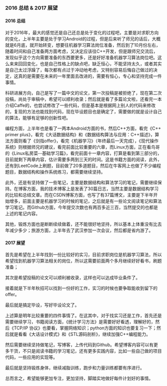 ### 2016 总结 & 2017 展望

#### 2016 总结

对于2016年，最大的感觉还是自己还总是处于变化的过程吧，主要是对求职方向的变化，上半年主要是处于学习Android的过程，但是后来听了师兄的话后，大概就是6月底，就开始转变，想要往机器学习算法岗位准备，然后到了10月份左右，随着时间和自己准备两方面考虑，又决定应该往C++开发，但是跟师兄交流后，发现似乎这个方向需要准备的东西要更多，还是好好准备机器学习算法岗位吧。这么来来回回变化，也是自己性格上的缺点吧，缺乏恒心，不能坚持太久，或者其实是自己太过浮躁了，每次都有点过于冲动地考虑，又特别容易后悔自己做过的决定，这真的是需要在未来的一年里面去改进的，需要有恒心，专心和坚持完成一件事情。

科研进展方向，自己是写了一篇中文的论文，第一次投稿是被拒绝了，现在第二次投稿，尚处于审稿中，希望可以顺利收录；然后就是看了多篇论文啦，还看完一本介绍Caffe的，也尝试修改了一些代码，但是基本是根据网上别人的代码来修改的，复现的方法也能找到代码，现在毕设题目也是确定了，需要做的就是设计自己的算法，能够有足够的创新性吧。

编程方面，上半年也是看了一两本Android方面的书，然后C++方面，看完《C++ primer plus》，看完《大话数据结构》和《数据结构算法与应用：C++描述》，算法方面则看了《剑指offer》，看完《机器学习》（年终最后一天完成），《现代操作系统》则根据师兄的建议，看完前面比较重要的六章，而Linux方面，正在看鸟哥的《Linux私房菜--基础学习篇》，看完前面十一章内容，打算是看到第三部分的，目前就剩下两章内容，估计需要多两到三天的时间。这是书籍方面的阅读，此外，还有到LeetCode上刷题，目前做了20多道题目，然后在牛客网上也做了不少编程题目，数据结构和操作系统练习，都需要继续坚持。

此外，还是有坚持做了一些笔记，主要是数据结构和算法学习的笔记，需要继续保持。在博客方面，我的技术博客上是发表了30篇日志，当然主要是数据结构学习的比较和总结文章。而在CSDN博客方面，也写了有37篇博文，主要是下半年开始增多，前面主要是机器学习的时候的笔记，之后就是有一些论文阅读笔记和算法学习笔记。而Github方面，今年提交次数也有两百多近三百，当然提交的也都是上述的笔记内容。

其他，锻炼方面也是断断续续做着，还不能很好地坚持，所以基本上体重没有比去年减少多少；旅游方面，上半年去了武汉参加一次会议，然后都是省内游了。

#### 2017 展望

首先是希望在上半年找到一份比较好的实习，目前求职岗位是机器学习算法，所以希望找到机器学习算法相关的岗位，所以这需要前面两个多月继续好好看书，刷题准备；

其次是希望投稿的论文可以顺利被收录，这样也可以达成毕业条件了。

接着就是下半年秋招可以找到一份好的工作，实习的时候也要争取能收到留下的offer。

最后就是搞定毕设，写好毕设论文了。

上述算是明年比较重要的四件事情了。在这其中，对于找实习还是工作，首先还是需要继续学习，书籍阅读方面，《统计学习方法》是需要好好看透，理解好的，然后《TCP/IP 协议》也要看，掌握网络知识；python方面的知识也要复习一下；然后就是看看《大话设计模式》和《STL源码剖析》，继续加强C++编程能力。

然后需要继续坚持做笔记，写博客，上传代码到Github。希望博客内容可以有更多干货，不只是阅读书籍的学习笔记，还有更多实践内容，比如一些自己做的项目代码，一些应用的实现等。

最后就是坚持锻炼身体，继续减脂训练，跑步和力量训练都要有序进行。

总而言之，希望能够更加专注，更加坚持，脚踏实地做好每件计划好的事情。